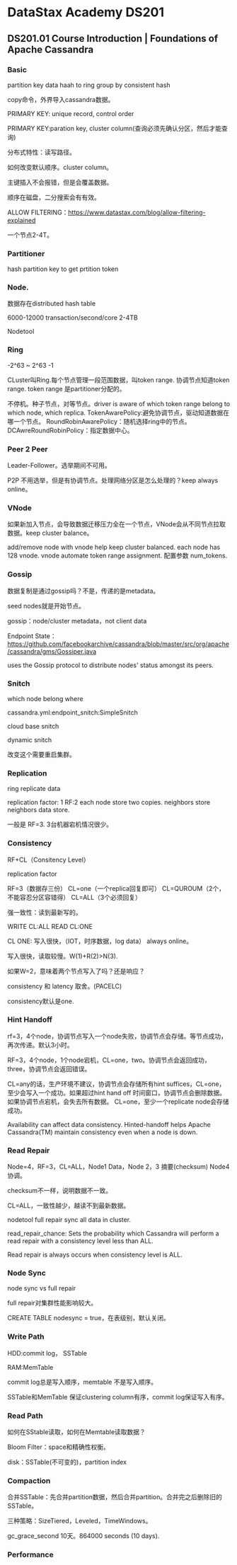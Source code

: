 # DataStax Academy DS201


## DS201.01 Course Introduction | Foundations of Apache Cassandra

### Basic

partition key data haah to ring group by consistent hash

copy命令，外界导入cassandra数据。

PRIMARY KEY: unique record, control order

PRIMARY KEY:paration key, cluster column(查询必须先确认分区，然后才能查询)

分布式特性：读写路径。

如何改变默认顺序。cluster column。

主键插入不会报错，但是会覆盖数据。

顺序在磁盘，二分搜索会有有效。

ALLOW FILTERING：https://www.datastax.com/blog/allow-filtering-explained

一个节点2-4T。

### Partitioner

hash partition key to get prtition token


### Node.

数据存在distributed hash table

6000-12000 transaction/second/core  2-4TB

Nodetool

### Ring

-2^63 ~ 2^63 -1

CLuster叫Ring.每个节点管理一段范围数据，叫token range. 协调节点知道token range. token range 是partitioner分配的。

不停机。种子节点，对等节点。driver is aware of which token range belong to which node, which replica.
TokenAwarePolicy:避免协调节点，驱动知道数据在哪一个节点。
RoundRobinAwarePolicy：随机选择ring中的节点。
DCAwreRoundRobinPolicy：指定数据中心。


### Peer 2 Peer

Leader-Follower。选举期间不可用。

P2P 不用选举，但是有协调节点。处理网络分区是怎么处理的？keep always online。

### VNode

如果新加入节点，会导致数据迁移压力全在一个节点，VNode会从不同节点拉取数据。keep cluster balance。

add/remove node with vnode help keep cluster balanced. each node has 128 vnode. vnode automate token range assignment. 配置参数 num_tokens.

### Gossip

数据复制是通过gossip吗？不是，传递的是metadata。

seed nodes就是开始节点。

gossip：node/cluster metadata，not client data

Endpoint State：https://github.com/facebookarchive/cassandra/blob/master/src/org/apache/cassandra/gms/Gossiper.java

uses the Gossip protocol to distribute nodes' status amongst its peers.

### Snitch

which node belong where

cassandra.yml:endpoint_snitch:SimpleSnitch

cloud base snitch

dynamic snitch

改变这个需要重启集群。


### Replication

ring replicate data

replication factor: 1 
RF:2  each node store two copies. neighbors store neighbors data store.

一般是 RF=3. 3台机器宕机情况很少。



### Consistency

RF+CL（Consitency Level）

replication factor


RF=3（数据存三份）
CL=one（一个replica回复即可）
CL=QUROUM（2个，不能容忍分区容错得）
CL=ALL（3个必须回复）

强一致性：读到最新写的。

WRITE CL:ALL READ CL:ONE

CL ONE: 写入很快，（IOT，时序数据，log data） always online。 

写入很快，读取较慢。W(1)+R(2)>N(3).

如果W=2，意味着两个节点写入了吗？还是响应？

consistency 和 latency 取舍。(PACELC)

consistency默认是one.

### Hint Handoff

rf=3，4个node，协调节点写入一个node失败，协调节点会存储。等节点成功，再次传递。默认3小时。

RF=3，4个node，1个node宕机，CL=one，two。协调节点会返回成功，three，协调节点会返回错误。

CL=any的话，生产环境不建议，协调节点会存储所有hint suffices，CL=one，至少会写入一个成功。如果超过hint hand off 时间窗口，协调节点会删除数据。如果协调节点宕机，会失去所有数据。
CL=one，至少一个replicate node会存储成功。

Availability can affect data consistency. Hinted-handoff helps Apache Cassandra(TM) maintain
consistency even when a node is down.

### Read Repair

Node=4，RF=3，CL=ALL，Node1 Data，Node 2，3 摘要(checksum) Node4 协调。

checksum不一样，说明数据不一致。

CL=ALL，一致性越少，越读不到最新数据。

nodetool full repair sync all data in cluster.

read_repair_chance: Sets the probability which Cassandra will perform a read repair with a consistency level less than ALL.

Read repair is always occurs when consistency level is ALL.

### Node Sync

node sync vs full repair

full repair对集群性能影响较大。

CREATE TABLE nodesync = true，在表级别，默认关闭。

### Write Path

HDD:commit log， SSTable 

RAM:MemTable

commit log总是写入顺序，memtable 不是写入顺序。

SSTable和MemTable 保证clustering column有序，commit log保证写入有序。


### Read Path

如何在SStable读取，如何在Memtable读取数据？

Bloom Filter：space和精确性权衡。

disk：SSTable(不可变的)，partition index


### Compaction

合并SSTable：先合并partition数据，然后合并partition。合并完之后删除旧的SSTable。

三种策略：SizeTiered，Leveled，TimeWindows。

gc_grace_second 10天。864000 seconds (10 days).

### Performance

